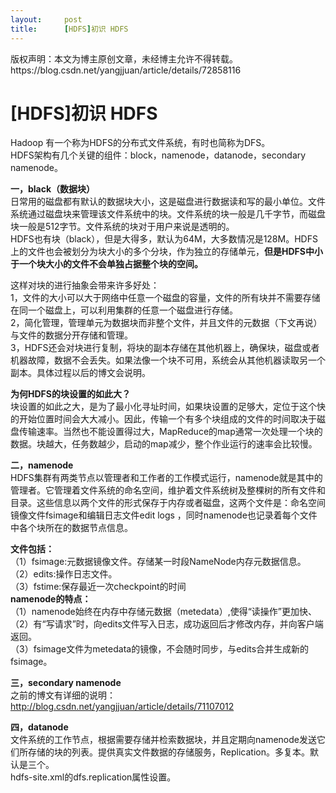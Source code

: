 ```yaml
---
layout:     post
title:      [HDFS]初识 HDFS
---
```

<div id="article_content" class="article_content clearfix csdn-tracking-statistics" data-pid="blog" data-mod="popu_307" data-dsm="post">
								<div class="article-copyright">
					版权声明：本文为博主原创文章，未经博主允许不得转载。					https://blog.csdn.net/yangjjuan/article/details/72858116				</div>
								            <div id="content_views" class="markdown_views prism-atom-one-dark">
							<!-- flowchart 箭头图标 勿删 -->
							<svg xmlns="http://www.w3.org/2000/svg" style="display: none;"><path stroke-linecap="round" d="M5,0 0,2.5 5,5z" id="raphael-marker-block" style="-webkit-tap-highlight-color: rgba(0, 0, 0, 0);"></path></svg>
							<h1 id="hdfs初识-hdfs">[HDFS]初识 HDFS</h1>

<p>Hadoop 有一个称为HDFS的分布式文件系统，有时也简称为DFS。 <br>
HDFS架构有几个关键的组件：block，namenode，datanode，secondary namenode。</p>

<p><strong>一，black（数据块）</strong> <br>
日常用的磁盘都有默认的数据块大小，这是磁盘进行数据读和写的最小单位。文件系统通过磁盘块来管理该文件系统中的块。文件系统的块一般是几千字节，而磁盘块一般是512字节。文件系统的块对于用户来说是透明的。 <br>
HDFS也有块（black），但是大得多，默认为64M，大多数情况是128M。HDFS上的文件也会被划分为块大小的多个分块，作为独立的存储单元，<strong>但是HDFS中小于一个块大小的文件不会单独占据整个块的空间。</strong></p>

<p>这样对块的进行抽象会带来许多好处： <br>
1，文件的大小可以大于网络中任意一个磁盘的容量，文件的所有块并不需要存储在同一个磁盘上，可以利用集群的任意一个磁盘进行存储。 <br>
2，简化管理，管理单元为数据块而非整个文件，并且文件的元数据（下文再说）与文件的数据分开存储和管理。 <br>
3，HDFS还会对块进行复制，将块的副本存储在其他机器上，确保块，磁盘或者机器故障，数据不会丢失。如果法像一个块不可用，系统会从其他机器读取另一个副本。具体过程以后的博文会说明。</p>

<p><strong>为何HDFS的块设置的如此大？</strong> <br>
块设置的如此之大，是为了最小化寻址时间，如果块设置的足够大，定位于这个快的开始位置时间会大大减小。因此，传输一个有多个块组成的文件的时间取决于磁盘传输速率。当然也不能设置得过大，MapReduce的map通常一次处理一个块的数据。块越大，任务数越少，启动的map减少，整个作业运行的速率会比较慢。</p>

<p><strong>二，namenode</strong> <br>
HDFS集群有两类节点以管理者和工作者的工作模式运行，namenode就是其中的管理者。它管理着文件系统的命名空间，维护着文件系统树及整棵树的所有文件和目录。这些信息以两个文件的形式保存于内存或者磁盘，这两个文件是：命名空间镜像文件fsimage和编辑日志文件edit logs ，同时namenode也记录着每个文件中各个块所在的数据节点信息。</p>

<p><strong>文件包括：</strong> <br>
（1）fsimage:元数据镜像文件。存储某一时段NameNode内存元数据信息。 <br>
（2）edits:操作日志文件。 <br>
（3）fstime:保存最近一次checkpoint的时间 <br>
<strong>namenode的特点：</strong>  <br>
（1）namenode始终在内存中存储元数据（metedata）,使得“读操作”更加快、  <br>
（2）有“写请求”时，向edits文件写入日志，成功返回后才修改内存，并向客户端返回。  <br>
（3）fsimage文件为metedata的镜像，不会随时同步，与edits合并生成新的fsimage。</p>

<p><strong>三，secondary namenode</strong> <br>
之前的博文有详细的说明：<a href="http://blog.csdn.net/yangjjuan/article/details/71107012" rel="nofollow">http://blog.csdn.net/yangjjuan/article/details/71107012</a></p>

<p><strong>四，datanode</strong> <br>
文件系统的工作节点，根据需要存储并检索数据块，并且定期向namenode发送它们所存储的块的列表。提供真实文件数据的存储服务，Replication。多复本。默认是三个。 <br>
hdfs-site.xml的dfs.replication属性设置。</p>            </div>
						<link href="https://csdnimg.cn/release/phoenix/mdeditor/markdown_views-9e5741c4b9.css" rel="stylesheet">
                </div>